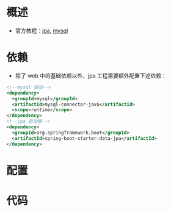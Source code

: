 

# 概述


- 官方教程：[jpa](https://spring.io/guides/gs/accessing-data-jpa/), [mysql](https://spring.io/guides/gs/accessing-data-mysql/)




# 依赖

- 除了 web 中的基础依赖以外，jpa 工程需要额外配置下述依赖：
```xml
<!--mysql 驱动-->
<dependency>
  <groupId>mysql</groupId>
  <artifactId>mysql-connector-java</artifactId>
  <scope>runtime</scope>
</dependency>
<!--jpa 启动器-->
<dependency>
  <groupId>org.springframework.boot</groupId>
  <artifactId>spring-boot-starter-data-jpa</artifactId>
</dependency>
```

# 配置




# 代码